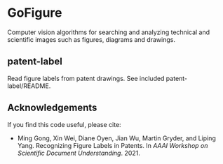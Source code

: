 # GoFigure
Computer vision algorithms for searching and analyzing technical and scientific images such as figures, diagrams and drawings.

## patent-label
Read figure labels from patent drawings. See included patent-label/README.

## Acknowledgements

If you find this code useful, please cite:
- Ming Gong, Xin Wei, Diane Oyen, Jian Wu, Martin Gryder, and Liping Yang. Recognizing Figure Labels in Patents. In *AAAI Workshop on Scientific Document Understanding*. 2021.
